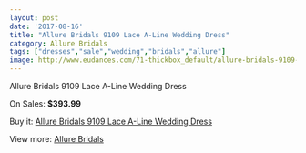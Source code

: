 ```yaml
---
layout: post
date: '2017-08-16'
title: "Allure Bridals 9109 Lace A-Line Wedding Dress"
category: Allure Bridals
tags: ["dresses","sale","wedding","bridals","allure"]
image: http://www.eudances.com/71-thickbox_default/allure-bridals-9109-lace-a-line-wedding-dress.jpg
---
```

Allure Bridals 9109 Lace A-Line Wedding Dress

On Sales: **$393.99**
<a href="https://www.eudances.com/en/allure-bridals/24-allure-bridals-9109-lace-a-line-wedding-dress.html"><amp-img layout="responsive" width="600" height="600" src="//www.eudances.com/71-thickbox_default/allure-bridals-9109-lace-a-line-wedding-dress.jpg" alt="Allure Bridals 9109 Lace A-Line Wedding Dress 0" /></a>
<a href="https://www.eudances.com/en/allure-bridals/24-allure-bridals-9109-lace-a-line-wedding-dress.html"><amp-img layout="responsive" width="600" height="600" src="//www.eudances.com/73-thickbox_default/allure-bridals-9109-lace-a-line-wedding-dress.jpg" alt="Allure Bridals 9109 Lace A-Line Wedding Dress 1" /></a>
<a href="https://www.eudances.com/en/allure-bridals/24-allure-bridals-9109-lace-a-line-wedding-dress.html"><amp-img layout="responsive" width="600" height="600" src="//www.eudances.com/72-thickbox_default/allure-bridals-9109-lace-a-line-wedding-dress.jpg" alt="Allure Bridals 9109 Lace A-Line Wedding Dress 2" /></a>

Buy it: [Allure Bridals 9109 Lace A-Line Wedding Dress](https://www.eudances.com/en/allure-bridals/24-allure-bridals-9109-lace-a-line-wedding-dress.html "Allure Bridals 9109 Lace A-Line Wedding Dress")

View more: [Allure Bridals](https://www.eudances.com/en/2-allure-bridals "Allure Bridals")